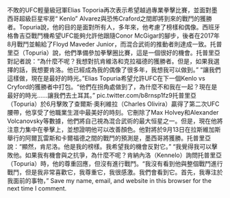 不敗的UFC輕量級冠軍Elias Toporia再次表示希望越過專業拳擊比賽，並面對墨西哥超級巨星牢房“ Kenlo” Alvarez與恐怖Craford之間即將到來的戰鬥的獲勝者。Topuria說，他的目的是面對所有人，多年來，他考慮了榜樣和偶像。西班牙格魯吉亞戰鬥機希望UFC能夠允許他跟隨Conor McGigar的腳步，後者在2017年8月戰鬥並輸給了Floyd Maveder Junior，而混合武術的推動者則達成一致。托普里亞（Topuria）說，他們準備參加拳擊圈比賽，這是一個很好的機會。托普里亞對記者說：“為什麼不呢？我想對抗肯維洛和克拉福德的獲勝者。但是，如果我選擇的話，我想要肯洛。他已經成為我的偶像了很多年，我想我可以做到。” “讓我們這樣做，現在是最好的時光。”Elias Topuria希望允許UFC在下一個Kenlo vs Cryford的獲勝者中打包。“他們在拐角處做到了，為什麼不和我在一起？現在是最好的時光……讓我們去土耳其。” pic.twitter.com/b8rnsp1fz9托普里亞（Topuria）於6月擊敗了查爾斯·奧利維拉（Charles Olivira）贏得了第二次UFC腰帶，他享受了他職業生涯中最美好的時刻。它刪除了Max Holvey和Alexander Volcanovsky等數據，他們將自己視為混合武術的最大恒星之一。但是，現在他將注意力集中在拳擊上，並想證明他可以改善顏色。他對將於9月13日在拉斯維加斯舉行的阿爾瓦雷斯和卡爾福德之間的戰鬥的預測是，墨西哥將獲勝。托普里亞說：“顯然，肯尼洛。他是我的榜樣。我希望我的機會反對它。” “我覺得我可以擊敗他。如果我有機會與之抗爭，為什麼不呢？肯納內洛（Kennelo）詢問托普里亞（Topuria）時，他的尊重回應，但沒有進行戰鬥。“我沒有看到他與整個戰鬥進行戰鬥，但是我非常喜歡它，我尊重它，我很感激。我們會看到它。首先，我專注於我面前的事物，” Save my name, email, and website in this browser for the next time I comment.